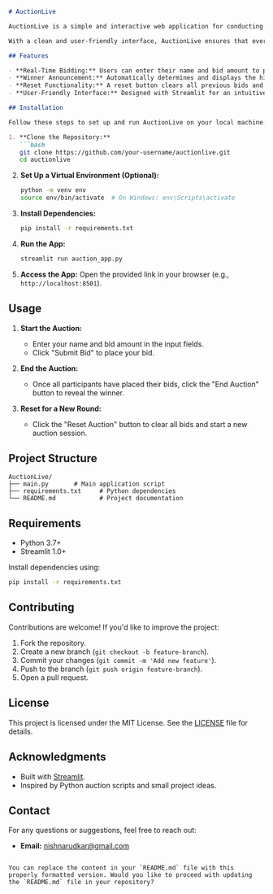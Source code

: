 
```markdown
# AuctionLive

AuctionLive is a simple and interactive web application for conducting auctions in real-time. Built using Python and Streamlit, it allows users to place bids, find the highest bidder, and reset the auction for a new round. This app is ideal for small auction events, practice projects, or demonstrations of bidding functionality.

With a clean and user-friendly interface, AuctionLive ensures that everyone can participate easily, making it perfect for both casual and formal auction scenarios. The app simplifies the process of managing bids and automatically announces the winner at the end of each auction round.

## Features

- **Real-Time Bidding:** Users can enter their name and bid amount to participate in the auction.
- **Winner Announcement:** Automatically determines and displays the highest bidder at the end of the auction.
- **Reset Functionality:** A reset button clears all previous bids and starts a new auction session.
- **User-Friendly Interface:** Designed with Streamlit for an intuitive and interactive user experience.

## Installation

Follow these steps to set up and run AuctionLive on your local machine:

1. **Clone the Repository:**
   ```bash
   git clone https://github.com/your-username/auctionlive.git
   cd auctionlive
   ```

2. **Set Up a Virtual Environment (Optional):**
   ```bash
   python -m venv env
   source env/bin/activate  # On Windows: env\Scripts\activate
   ```

3. **Install Dependencies:**
   ```bash
   pip install -r requirements.txt
   ```

4. **Run the App:**
   ```bash
   streamlit run auction_app.py
   ```

5. **Access the App:**
   Open the provided link in your browser (e.g., `http://localhost:8501`).

## Usage

1. **Start the Auction:**
   - Enter your name and bid amount in the input fields.
   - Click "Submit Bid" to place your bid.

2. **End the Auction:**
   - Once all participants have placed their bids, click the "End Auction" button to reveal the winner.

3. **Reset for a New Round:**
   - Click the "Reset Auction" button to clear all bids and start a new auction session.

## Project Structure

```plaintext
AuctionLive/
├── main.py       # Main application script
├── requirements.txt     # Python dependencies
└── README.md            # Project documentation
```

## Requirements

- Python 3.7+
- Streamlit 1.0+

Install dependencies using:
```bash
pip install -r requirements.txt
```

## Contributing

Contributions are welcome! If you'd like to improve the project:
1. Fork the repository.
2. Create a new branch (`git checkout -b feature-branch`).
3. Commit your changes (`git commit -m 'Add new feature'`).
4. Push to the branch (`git push origin feature-branch`).
5. Open a pull request.

## License

This project is licensed under the MIT License. See the [LICENSE](LICENSE) file for details.

## Acknowledgments

- Built with [Streamlit](https://streamlit.io).
- Inspired by Python auction scripts and small project ideas.

## Contact

For any questions or suggestions, feel free to reach out:
- **Email:** nishnarudkar@gmail.com
```

You can replace the content in your `README.md` file with this properly formatted version. Would you like to proceed with updating the `README.md` file in your repository?
